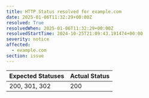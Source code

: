 ```yaml
---
title: HTTP Status resolved for example.com
date: 2025-01-06T11:32:29+00:00Z
resolved: True
resolvedWhen: 2025-01-06T11:32:29+00:00Z
resolvedStartTime: 2024-10-25T21:09:43.191474+00:00
severity: notice
affected:
  - example.com
section: issue
---
```


| Expected Statuses | Actual Status  |
|-------------------|----------------|
| 200, 301, 302 | 200 |
